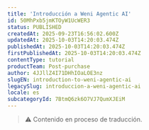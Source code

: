 ```yaml
---
title: 'Introducción a Weni Agentic AI'
id: 50MhPxb5jmKTOyW1UcWER3
status: PUBLISHED
createdAt: 2025-09-23T16:56:02.600Z
updatedAt: 2025-10-03T14:20:03.474Z
publishedAt: 2025-10-03T14:20:03.474Z
firstPublishedAt: 2025-10-03T14:20:03.474Z
contentType: tutorial
productTeam: Post-purchase
author: 4JJllZ4I71DHhIOaLOE3nz
slugEN: introduction-to-weni-agentic-ai
legacySlug: introduccion-a-weni-agentic-ai
locale: es
subcategoryId: 7BtmQ6zk6O7VJ7QumXJEiM
---
```


> ⚠️ Contenido en proceso de traducción.
